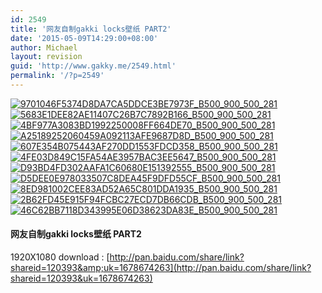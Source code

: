```yaml
---
id: 2549
title: '网友自制gakki locks壁纸 PART2'
date: '2015-05-09T14:29:00+08:00'
author: Michael
layout: revision
guid: 'http://www.gakky.me/2549.html'
permalink: '/?p=2549'
---
```


[![9701046F5374D8DA7CA5DDCE3BE7973F_B500_900_500_281](http://www.yui-aragaki.org/wp-content/uploads/img/9701046F5374D8DA7CA5DDCE3BE7973F_B500_900_500_281.jpeg)](http://www.yui-aragaki.org/wp-content/uploads/img/9701046F5374D8DA7CA5DDCE3BE7973F_B1280_1280_1280_720.jpeg) [![5683E1DEE82AE11407C26B7C7892B166_B500_900_500_281](http://www.yui-aragaki.org/wp-content/uploads/img/5683E1DEE82AE11407C26B7C7892B166_B500_900_500_281.jpeg)](http://www.yui-aragaki.org/wp-content/uploads/img/5683E1DEE82AE11407C26B7C7892B166_B1280_1280_1280_720.jpeg) [![4BF977A3083BD1992250008FF664DE70_B500_900_500_281](http://www.yui-aragaki.org/wp-content/uploads/img/4BF977A3083BD1992250008FF664DE70_B500_900_500_281.jpeg)](http://www.yui-aragaki.org/wp-content/uploads/img/4BF977A3083BD1992250008FF664DE70_B1280_1280_1280_720.jpeg) [![A25189252060459A092113AFE9687D8D_B500_900_500_281](http://www.yui-aragaki.org/wp-content/uploads/img/A25189252060459A092113AFE9687D8D_B500_900_500_281.jpeg)](http://www.yui-aragaki.org/wp-content/uploads/img/A25189252060459A092113AFE9687D8D_B1280_1280_1280_720.jpeg) [![607E354B075443AF270DD1553FDCD358_B500_900_500_281](http://www.yui-aragaki.org/wp-content/uploads/img/607E354B075443AF270DD1553FDCD358_B500_900_500_281.jpeg)](http://www.yui-aragaki.org/wp-content/uploads/img/607E354B075443AF270DD1553FDCD358_B1280_1280_1280_720.jpeg) [![4FE03D849C15FA54AE3957BAC3EE5647_B500_900_500_281](http://www.yui-aragaki.org/wp-content/uploads/img/4FE03D849C15FA54AE3957BAC3EE5647_B500_900_500_281.jpeg)](http://www.yui-aragaki.org/wp-content/uploads/img/4FE03D849C15FA54AE3957BAC3EE5647_B1280_1280_1280_720.jpeg) [![D93BD4FD302AAFA1C60680E151392555_B500_900_500_281](http://www.yui-aragaki.org/wp-content/uploads/img/D93BD4FD302AAFA1C60680E151392555_B500_900_500_281.jpeg)](http://www.yui-aragaki.org/wp-content/uploads/img/D93BD4FD302AAFA1C60680E151392555_B1280_1280_1280_720.jpeg) [![D5DEE0E978033507C8DEA45F9DFD55CF_B500_900_500_281](http://www.yui-aragaki.org/wp-content/uploads/img/D5DEE0E978033507C8DEA45F9DFD55CF_B500_900_500_281.jpeg)](http://www.yui-aragaki.org/wp-content/uploads/img/D5DEE0E978033507C8DEA45F9DFD55CF_B1280_1280_1280_720.jpeg) [![8ED981002CEE83AD52A65C801DDA1935_B500_900_500_281](http://www.yui-aragaki.org/wp-content/uploads/img/8ED981002CEE83AD52A65C801DDA1935_B500_900_500_281.jpeg)](http://www.yui-aragaki.org/wp-content/uploads/img/8ED981002CEE83AD52A65C801DDA1935_B1280_1280_1280_720.jpeg) [![2B62FD45E915F94FCBC27ECD7DB66CDB_B500_900_500_281](http://www.yui-aragaki.org/wp-content/uploads/img/2B62FD45E915F94FCBC27ECD7DB66CDB_B500_900_500_281.jpeg)](http://www.yui-aragaki.org/wp-content/uploads/img/2B62FD45E915F94FCBC27ECD7DB66CDB_B1280_1280_1280_720.jpeg) [![46C62BB7118D343995E06D38623DA83E_B500_900_500_281](http://www.yui-aragaki.org/wp-content/uploads/img/46C62BB7118D343995E06D38623DA83E_B500_900_500_281.jpeg)](http://www.yui-aragaki.org/wp-content/uploads/img/46C62BB7118D343995E06D38623DA83E_B1280_1280_1280_720.jpeg)

#### 网友自制gakki locks壁纸 PART2

1920X1080 download : [http://pan.baidu.com/share/link?shareid=120393&amp;uk=1678674263](http://pan.baidu.com/share/link?shareid=120393&uk=1678674263)
